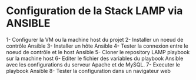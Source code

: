 # Configuration de la Stack LAMP via ANSIBLE

1- Configurer la VM ou la machine host du projet
2- Installer un noeud de contrôle Ansible
3- Installer un hôte Ansible
4- Tester la connexion entre le noeud de contrôle et le host Ansible
5- Cloner le repository LAMP playbook sur la machine host
6- Editer le fichier des variables du playbook Ansible avec les configurations du serveur Apache et de MySQL.
7- Executer le playbook Ansible
8- Tester la configuration dans un navigateur web
